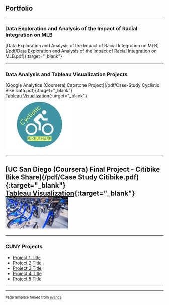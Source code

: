## Portfolio
---

### Data Exploration and Analysis of the Impact of Racial Integration on MLB<br>
[Data Exploration and Analysis of the Impact of Racial Integration on MLB](/pdf/Data Exploration and Analysis of the Impact of Racial Integration on MLB.pdf){:target="_blank"}

---

### Data Analysis and Tableau Visualization Projects<br>
[Google Analytics (Coursera) Capstone Project](/pdf/Case-Study Cyclistic Bike Data.pdf){:target="_blank"}
<br>
[Tableau Visualization](https://public.tableau.com/app/profile/john.k.hancock/viz/Google_Capstone_16352021800480/Presentation){:target="_blank"}
<br>
<img src="images/Cyclistic.JPG?raw=true"/>

---
[UC San Diego (Coursera) Final Project - Citibike Bike Share](/pdf/Case Study Citibike.pdf){:target="_blank"}
<br>
[Tableau Visualization](https://public.tableau.com/app/profile/john.k.hancock/viz/CAPSTONE_TABLEAU/Presentation){:target="_blank"}
<br>
<img src="images/2088655_061217-wabc-shutterstock-citi-bike-citibike-generic-img.jpg?raw=true" width="200" height="100" />
<br>
---


---

### CUNY Projects

- [Project 1 Title](http://example.com/)
- [Project 2 Title](http://example.com/)
- [Project 3 Title](http://example.com/)
- [Project 4 Title](http://example.com/)
- [Project 5 Title](http://example.com/)

---




---
<p style="font-size:11px">Page template forked from <a href="https://github.com/evanca/quick-portfolio">evanca</a></p>
<!-- Remove above link if you don't want to attibute -->
